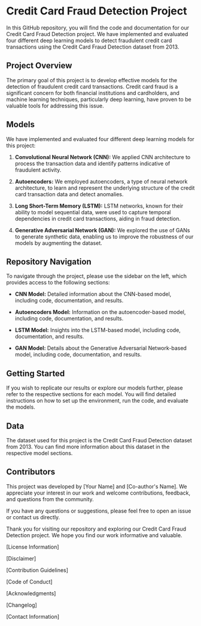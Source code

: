 # Credit Card Fraud Detection Project

In this GitHub repository, you will find the code and documentation for our Credit Card Fraud Detection project. We have implemented and evaluated four different deep learning models to detect fraudulent credit card transactions using the Credit Card Fraud Detection dataset from 2013.

## Project Overview

The primary goal of this project is to develop effective models for the detection of fraudulent credit card transactions. Credit card fraud is a significant concern for both financial institutions and cardholders, and machine learning techniques, particularly deep learning, have proven to be valuable tools for addressing this issue.

## Models

We have implemented and evaluated four different deep learning models for this project:

1. **Convolutional Neural Network (CNN):** We applied CNN architecture to process the transaction data and identify patterns indicative of fraudulent activity.

2. **Autoencoders:** We employed autoencoders, a type of neural network architecture, to learn and represent the underlying structure of the credit card transaction data and detect anomalies.

3. **Long Short-Term Memory (LSTM):** LSTM networks, known for their ability to model sequential data, were used to capture temporal dependencies in credit card transactions, aiding in fraud detection.

4. **Generative Adversarial Network (GAN):** We explored the use of GANs to generate synthetic data, enabling us to improve the robustness of our models by augmenting the dataset.

## Repository Navigation

To navigate through the project, please use the sidebar on the left, which provides access to the following sections:

- **CNN Model:** Detailed information about the CNN-based model, including code, documentation, and results.

- **Autoencoders Model:** Information on the autoencoder-based model, including code, documentation, and results.

- **LSTM Model:** Insights into the LSTM-based model, including code, documentation, and results.

- **GAN Model:** Details about the Generative Adversarial Network-based model, including code, documentation, and results.

## Getting Started

If you wish to replicate our results or explore our models further, please refer to the respective sections for each model. You will find detailed instructions on how to set up the environment, run the code, and evaluate the models.

## Data

The dataset used for this project is the Credit Card Fraud Detection dataset from 2013. You can find more information about this dataset in the respective model sections.

## Contributors

This project was developed by [Your Name] and [Co-author's Name]. We appreciate your interest in our work and welcome contributions, feedback, and questions from the community.

If you have any questions or suggestions, please feel free to open an issue or contact us directly.

Thank you for visiting our repository and exploring our Credit Card Fraud Detection project. We hope you find our work informative and valuable.

[License Information]

[Disclaimer]

[Contribution Guidelines]

[Code of Conduct]

[Acknowledgments]

[Changelog]

[Contact Information]
